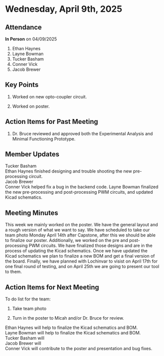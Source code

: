 # Wednesday, April 9th, 2025

## Attendance
**In Person** on 04/09/2025
1. Ethan Haynes
2. Layne Bowman
3. Tucker Basham
4. Conner Vick
5. Jacob Brewer


## Key Points
1. Worked on new opto-coupler circuit.  

2. Worked on poster.

## Action Items for Past Meeting
1. Dr. Bruce reviewed and approved both the Experimental Analysis and Minimal Functioning Prototype.


## Member Updates

Tucker Basham  
Ethan Haynes finished designing and trouble shooting the new pre-processing circuit.   
Jacob Brewer  
Conner Vick helped fix a bug in the backend code. 
Layne Bowman finalized the new pre-processing and post-processing PWM circuits, and updated Kicad schematics.

## Meeting Minutes
This week we mainly worked on the poster. We have the general layout and a rough version of what we want to say. We have scheduled to take our team photo Monday April 14th after Capstone, after this we should be able to finalize our poster. Additionally, we worked on the pre and post-processing PWM circuits. We have finalized those designs and are in the process of updating the Kicad schematics. Once we have updated the Kicad schematics we plan to finalize a new BOM and get a final version of the board. Finally, we have planned with Lochinvar to visist on April 17th for one final round of testing, and on April 25th we are going to present our tool to them.  


## Action Items for Next Meeting
To do list for the team:  
1. Take team photo

2. Turn in the poster to Micah and/or Dr. Bruce for review.


Ethan Haynes will help to finalize the Kicad schematics and BOM.   
Layne Bowman will help to finalize the Kicad schematics and BOM.   
Tucker Basham will  
Jacob Brewer will  
Conner Vick  will contribute to the poster and presentation and bug fixes.  

